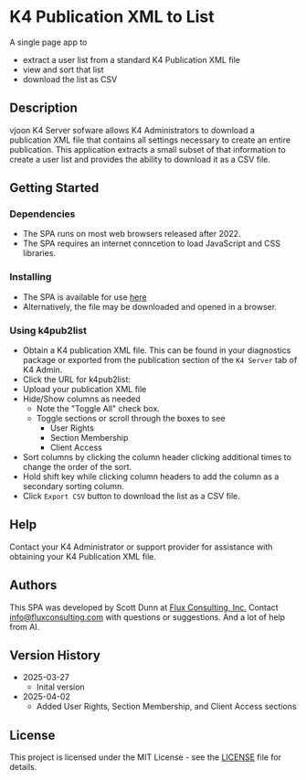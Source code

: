 # K4 Publication XML to List

A single page app to 
  - extract a user list from a standard K4 Publication XML file
  - view and sort that list
  - download the list as CSV

## Description

vjoon K4 Server sofware allows K4 Administrators to download a publication XML file
that contains all settings necessary to create an entire publication. 
This application extracts a small subset of that information to create a user list
and provides the ability to download it as a CSV file.

## Getting Started

### Dependencies

* The SPA runs on most web browsers released after 2022.
* The SPA requires an internet conncetion to load JavaScript and CSS libraries.

### Installing

* The SPA is available for use [here](https://scottdunnflux.github.io/k4pub2list/)
* Alternatively, the file may be downloaded and opened in a browser.

### Using k4pub2list

* Obtain a K4 publication XML file. This can be found in your diagnostics package or exported from 
  the publication section of the `K4 Server` tab of K4 Admin.
* Click the URL for k4pub2list:
* Upload your publication XML file
* Hide/Show columns as needed
   - Note the "Toggle All" check box.
   - Toggle sections or scroll through the boxes to see
      - User Rights
      - Section Membership
      - Client Access
* Sort columns by clicking the column header clicking additional times to change the order of the sort.
* Hold shift key while clicking column headers to add the column as a secondary sorting column.
* Click `Export CSV` button to download the list as a CSV file.

## Help

Contact your K4 Administrator or support provider for assistance with obtaining your K4 Publication XML file.

## Authors

This SPA was developed by Scott Dunn at [Flux Consulting, Inc.](https://fluxconsulting.com) Contact [info@fluxconsulting.com](mailto:info@fluxconsulting.com) with questions or suggestions. And a lot of help from AI.

## Version History

* 2025-03-27
    * Inital version
* 2025-04-02
    * Added User Rights, Section Membership, and Client Access sections

## License

This project is licensed under the MIT License - see the [LICENSE](License.md) file for details.

